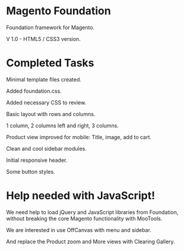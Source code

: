 
Magento Foundation
==================

Foundation framework for Magento.

V 1.0 - HTML5 / CSS3 version.

Completed Tasks
===============

Minimal template files created.

Added foundation.css.

Added necessary CSS to review.

Basic layout with rows and columns.

1 column, 2 columns left and right, 3 columns.

Product view improved for mobile: Title, image, add to cart.

Clean and cool sidebar modules.

Initial responsive header.

Some button styles.

Help needed with JavaScript!
============================

We need help to load jQuery and JavaScript libraries from Foundation, without breaking the core Magento functionality with MooTools.

We are interested in use OffCanvas with menu and sidebar.

And replace the Product zoom and More views with Clearing Gallery.



